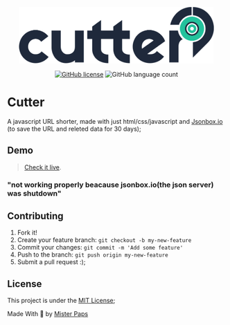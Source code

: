 <div align="center">
    <img width="450px" src="static\img\logo\svg\cutter_logotype.svg">
 
[![GitHub license](https://img.shields.io/github/license/HenriqueChigumane/cutter?logoColor=red)](https://github.com/HenriqueChigumane/colpal/blob/master/LICENSE)
![GitHub language count](https://img.shields.io/github/languages/count/henriquechigumane/cutter)
 </div>



#  Cutter

A javascript URL shorter, made with just html/css/javascript and [Jsonbox.io](https://jsonbox.io) (to save the URL and releted data for 30 days);

 ## Demo
> [
Check it live](http://themisterpaps.github.io/cutter).
### "not working properly beacause jsonbox.io(the json server) was shutdown"

## Contributing

1. Fork it!
2. Create your feature branch: `git checkout -b my-new-feature`
3. Commit your changes: `git commit -m 'Add some feature'`
4. Push to the branch: `git push origin my-new-feature`
5. Submit a pull request :);

## License
 This project is under the [MIT License](https://github.com/themisterpaps/cutter/blob/master/LICENSE);
 
 Made With 🍩 by [Mister Paps]((https://instagram.com/themisterpaps);)


